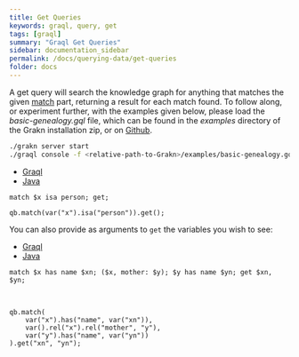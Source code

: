 ```yaml
---
title: Get Queries
keywords: graql, query, get
tags: [graql]
summary: "Graql Get Queries"
sidebar: documentation_sidebar
permalink: /docs/querying-data/get-queries
folder: docs
---
```


A get query will search the knowledge graph for anything that matches the given [match](./match-clause) part, returning a
result for each match found. To follow along, or experiment further, with the examples given below, please load the
*basic-genealogy.gql* file, which can be found in the *examples* directory of the Grakn installation zip, or on
[Github](https://github.com/graknlabs/grakn/blob/master/grakn-dist/src/examples/basic-genealogy.gql).


```bash
./grakn server start
./graql console -f <relative-path-to-Grakn>/examples/basic-genealogy.gql
```

<ul id="profileTabs" class="nav nav-tabs">
    <li class="active"><a href="#shell1" data-toggle="tab">Graql</a></li>
    <li><a href="#java1" data-toggle="tab">Java</a></li>
</ul>

<div class="tab-content">
<div role="tabpanel" class="tab-pane active" id="shell1">
<pre class="language-graql">
<code>match $x isa person; get;</code></pre>
</div>
<div role="tabpanel" class="tab-pane" id="java1">
<pre class="language-java">
<code>qb.match(var("x").isa("person")).get();</code></pre>
</div> <!-- tab-pane -->
</div> <!-- tab-content -->

You can also provide as arguments to `get` the variables you wish to see:

<ul id="profileTabs" class="nav nav-tabs">
    <li class="active"><a href="#shell2" data-toggle="tab">Graql</a></li>
    <li><a href="#java2" data-toggle="tab">Java</a></li>
</ul>

<div class="tab-content">
<div role="tabpanel" class="tab-pane active" id="shell2">
<pre class="language-graql">
<code>match $x has name $xn; ($x, mother: $y); $y has name $yn; get $xn, $yn;
</code>
</pre>
</div>
<div role="tabpanel" class="tab-pane" id="java2">
<pre class="language-graql">
<code>
qb.match(
    var("x").has("name", var("xn")),
    var().rel("x").rel("mother", "y"),
    var("y").has("name", var("yn"))
).get("xn", "yn");
</code>
</pre>
</div> <!-- tab-pane -->
</div> <!-- tab-content -->

